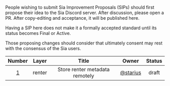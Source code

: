 People wishing to submit Sia Improvement Proposals (SIPs) should first propose their idea to the Sia Discord server. After discussion, please open a PR. After copy-editing and acceptance, it will be published here.

Having a SIP here does not make it a formally accepted standard until its status becomes Final or Active.

Those proposing changes should consider that ultimately consent may rest with the consensus of the Sia users.

| Number  | Layer   | Title                   | Owner     | Status  |
| :-----: | :-----: | :---------------------: | :-------: | :-----: |
| [1][1]  | renter  | Store renter metadata remotely | [@starius][starius] | draft |

[1]: sip-0001-remote-metadata
[starius]: https://github.com/starius
